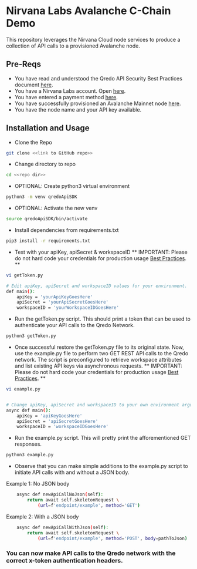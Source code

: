 # Nirvana Labs Avalanche C-Chain Demo

This repository leverages the Nirvana Cloud node services to produce a collection of API calls to a provisioned Avalanche node.


## Pre-Reqs

- You have read and understood the Qredo API Security Best Practices document [here](https://developers.qredo.com/developer-guides/qredo-api/security-best-practices).
- You have a Nirvana Labs account. Open [here](https://nirvanalabs.io/).
- You have entered a payment method [here](https://nirvanalabs.io/cloud).
- You have successfully provisioned an Avalanche Mainnet node [here](https://nirvanalabs.io/dashboard/nodes).
- You have the node name and your API key available.

## Installation and Usage

- Clone the Repo
```bash
git clone <<link to GitHub repo>>
```
- Change directory to repo
```bash
cd <<repo dir>>
```

- OPTIONAL: Create python3 virtual environment
```bash
python3 -m venv qredoApiSDK
```

- OPTIONAL: Activate the new venv
```bash
source qredoApiSDK/bin/activate
```

- Install dependencies from requirements.txt
```bash
pip3 install -r requirements.txt
```

- Test with your apiKey, apiSecret & workspaceID ** IMPORTANT: Please do not hard code your credentials for production usage [Best Practices](https://developers.qredo.com/developer-guides/qredo-api/security-best-practices). **
```bash
vi getToken.py
```
```bash
# Edit apiKey, apiSecret and workspaceID values for your environment.
def main():
    apiKey = 'yourApiKeyGoesHere'
    apiSecret = 'yourApiSecretGoesHere'
    workspaceID = 'yourWorkspaceIDGoesHere'
```

- Run the getToken.py script. This should print a token that can be used to authenticate your API calls to the Qredo Network.
```bash
python3 getToken.py
```

-  Once successful restore the getToken.py file to its original state. Now, use the example.py file to perform two GET REST API calls to the Qredo network. The script is preconfigured to retrieve workspace attributes and list existing API keys via asynchronous requests. ** IMPORTANT: Please do not hard code your credentials for production usage [Best Practices](https://developers.qredo.com/developer-guides/qredo-api/security-best-practices). **
```bash
vi example.py
```
```bash

# Change apiKey, apiSecret and workspaceID to your own environment arguments below.
async def main():
    apiKey = 'apiKeyGoesHere'
    apiSecret = 'apiSecretGoesHere'
    workspaceID = 'workspaceIDGoesHere'
```

- Run the example.py script. This will pretty print the afforementioned GET responses.
```bash
python3 example.py
```

- Observe that you can make simple additions to the example.py script to initiate API calls with and without a JSON body.

Example 1: No JSON body

```bash
    async def newApiCallNoJson(self):
        return await self.skeletonRequest \
            (url=f'endpoint/example', method='GET')
```

Example 2: With a JSON body

```bash
    async def newApiCallWithJson(self):
        return await self.skeletonRequest \
            (url=f'endpoint/example', method='POST', body=pathToJson)
```

### You can now make API calls to the Qredo network with the correct x-token authentication headers.
